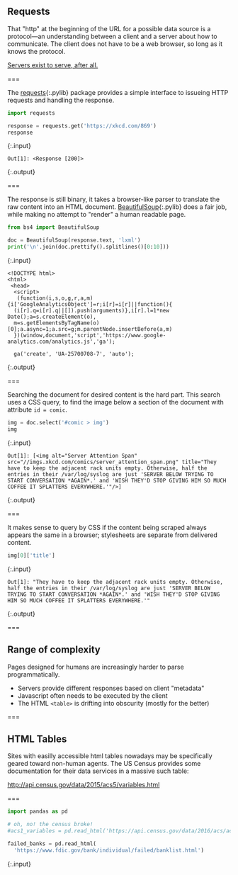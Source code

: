 ---
---

## Requests

That "http" at the beginning of the URL for a possible data source is
a protocol&mdash;an understanding between a client and a server about
how to communicate. The client does not have to be a web browser, so
long as it knows the protocol.

[Servers exist to serve, after all.](https://xkcd.com/869/)

===

The [requests](){:.pylib} package provides a simple interface to
issueing HTTP requests and handling the response.


~~~python
import requests

response = requests.get('https://xkcd.com/869')
response
~~~
{:.input}
~~~
Out[1]: <Response [200]>
~~~
{:.output}



===

The response is still binary, it takes a browser-like
parser to translate the raw content into an HTML document. [BeautifulSoup](){:.pylib} does
a fair job, while making no attempt to "render" a human readable page.


~~~python
from bs4 import BeautifulSoup

doc = BeautifulSoup(response.text, 'lxml')
print('\n'.join(doc.prettify().splitlines()[0:10]))
~~~
{:.input}
~~~
<!DOCTYPE html>
<html>
 <head>
  <script>
   (function(i,s,o,g,r,a,m){i['GoogleAnalyticsObject']=r;i[r]=i[r]||function(){
  (i[r].q=i[r].q||[]).push(arguments)},i[r].l=1*new Date();a=s.createElement(o),
  m=s.getElementsByTagName(o)[0];a.async=1;a.src=g;m.parentNode.insertBefore(a,m)
  })(window,document,'script','https://www.google-analytics.com/analytics.js','ga');

  ga('create', 'UA-25700708-7', 'auto');
~~~
{:.output}



===

Searching the document for desired content is the hard part. This search
uses a CSS query, to find the image below a section of the document with
attribute `id = comic`.


~~~python
img = doc.select('#comic > img')
img
~~~
{:.input}
~~~
Out[1]: [<img alt="Server Attention Span" src="//imgs.xkcd.com/comics/server_attention_span.png" title="They have to keep the adjacent rack units empty. Otherwise, half the entries in their /var/log/syslog are just 'SERVER BELOW TRYING TO START CONVERSATION *AGAIN*.' and 'WISH THEY'D STOP GIVING HIM SO MUCH COFFEE IT SPLATTERS EVERYWHERE.'"/>]
~~~
{:.output}



===

It makes sense to query by CSS if the content being scraped always appears
the same in a browser; stylesheets are separate from delivered content.


~~~python
img[0]['title']
~~~
{:.input}
~~~
Out[1]: "They have to keep the adjacent rack units empty. Otherwise, half the entries in their /var/log/syslog are just 'SERVER BELOW TRYING TO START CONVERSATION *AGAIN*.' and 'WISH THEY'D STOP GIVING HIM SO MUCH COFFEE IT SPLATTERS EVERYWHERE.'"
~~~
{:.output}



===

## Range of complexity

Pages designed for humans are increasingly harder to parse programmatically.

- Servers provide different responses based on client "metadata"
- Javascript often needs to be executed by the client
- The HTML `<table>` is drifting into obscurity (mostly for the better)

===

## HTML Tables

Sites with easilly accessible html tables nowadays may be specifically geared toward
non-human agents. The US Census provides some documentation for their
data services in a massive such table:

<http://api.census.gov/data/2015/acs5/variables.html>

===


~~~python
import pandas as pd

# oh, no! the census broke!
#acs1_variables = pd.read_html('https://api.census.gov/data/2016/acs/acs1/profile/variables.html')

failed_banks = pd.read_html(
  'https://www.fdic.gov/bank/individual/failed/banklist.html')
~~~
{:.input}


<!--
===


~~~python
acs5_variables = acs5_variables[0]
acs5_variables.head()
~~~
{:.input}


===


~~~python
rows = acs5_variables['Concept'].str.contains('Household Income', na = False)
acs5_variables.loc[rows,]
~~~
{:.input}

-->
